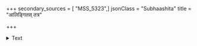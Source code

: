 +++
secondary_sources = [ "MSS_5323",]
jsonClass = "Subhaashita"
title = "आलिङ्गितस् तत्र"

+++

<details><summary>Text</summary>

आलिङ्गितस् तत्र भवान् सांपराये जयश्रिया।  
आशीःपरंपरां वन्द्यां कर्णे कृत्वा कृपां कुरु॥
</details>
